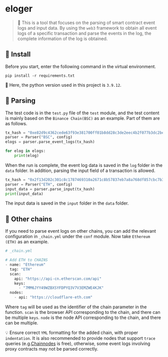 # eloger

> 📓 This is a tool that focuses on the parsing of smart contract event logs and input data. By using the `web3` framework to obtain all event logs of a specific transaction and parse the events in the log, the complete information of the log is obtained. 


## 🔰 Install

Before you start, enter the following command in the virtual environment.

```
pip install -r requirements.txt
```

🙌 Here, the python version used in this project is `3.9.12`.


## 🧪 Parsing

The test code is in the `test.py` file of the `test` module, 
and the test content is mainly based on the `Binance Chain(BSC)` as an example. 
Part of them are as follows.

```Python
tx_hash = "0xe82d9c4362cede63f93e381700ff01b8dd28c3de2eec4b2f077b3dc2beb4f088"
parser = Parser("BSC", config)
elogs = parser.parse_event_logs(tx_hash)

for elog in elogs:
    print(elog)
```

When the run is complete, the event log data is saved in the `log` folder in the `data` folder. 
In addition, parsing the input field of a transaction is allowed.

```Python
tx_hash = "0x2f13d202c301c8c1787469310a2671c8b57837eb7a8a768df857cbc7b3ea32d8"
parser = Parser("ETH", config)
input_data = parser.parse_input(tx_hash)
print(input_data)
```
The input data is saved in the `input` folder in the `data` folder.

## 👑 Other chains

If you need to parse event logs on other chains,
you can add the relevant configuration in `_chain.yml` under the `conf` module. 
Now take `Ethereum (ETH)` as an example.

```Python
# _chain.yml

# Add ETH to CHAINS
- name: "Ethereum"
  tag: "ETH"
  scan:
    api: "https://api-cn.etherscan.com/api"
    keys:
      - "7MM6JYY49WZBXSYFDPYQ3V7V3EMZWE4KJK"
  nodes:
    - api: "https://cloudflare-eth.com"
```
Where `tag` will be used as the identifier of the chain parameter in the function.
`scan` is the browser API corresponding to the chain, and there can be multiple `keys`.
`node` is the node API corresponding to the chain, and there can be multiple.

💡 Ensure correct `YML` formatting for the added chain, with proper `indentation`.
It is also recommended to provide nodes that support `trace` queries (e.g.[Chainnodes](https://www.chainnodes.org/) is free), 
otherwise, some event logs involving proxy contracts may not be parsed correctly.
